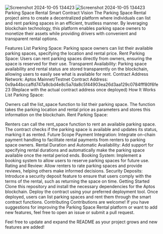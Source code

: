 ![Screenshot 2024-10-05 134423](https://github.com/user-attachments/assets/5ef131b5-a0e5-4c9e-b7d1-0bb7c75250b7)
![Screenshot 2024-10-05 134423](https://github.com/user-attachments/assets/52618f9f-b3da-4d37-85e4-61e4e669a258)
Parking Space Rental Smart Contract
Vision
The Parking Space Rental project aims to create a decentralized platform where individuals can list and rent parking spaces in an efficient, trustless manner. By leveraging blockchain technology, this platform enables parking space owners to monetize their assets while providing drivers with convenient and transparent rental options.

Features
List Parking Space: Parking space owners can list their available parking spaces, specifying the location and rental price.
Rent Parking Space: Users can rent parking spaces directly from owners, ensuring the space is reserved for their use.
Transparent Availability: Parking space availability and rental status are stored transparently on the blockchain, allowing users to easily see what is available for rent.
Contract Address
Network: Aptos Mainnet/Testnet
Contract Address: 0x9a44bccaffd747a8cbd4e8c5a7da8c5f44903ea26d3aa129c0784fff80f6fe23 (Replace with the actual contract address once deployed)
How It Works
List Parking Space:

Owners call the list_space function to list their parking space.
The function takes the parking location and rental price as parameters and stores this information on the blockchain.
Rent Parking Space:

Renters can call the rent_space function to rent an available parking space.
The contract checks if the parking space is available and updates its status, marking it as rented.
Future Scope
Payment Integration: Integrate on-chain payment handling to facilitate rental payments from renters to parking space owners.
Rental Duration and Automatic Availability: Add support for specifying rental durations and automatically make the parking space available once the rental period ends.
Booking System: Implement a booking system to allow users to reserve parking spaces for future use.
Rating and Review: Allow renters to rate parking spaces and provide reviews, helping others make informed decisions.
Security Deposits: Introduce a security deposit feature to ensure that users comply with the terms of the rental, such as returning the space on time.
Getting Started
Clone this repository and install the necessary dependencies for the Aptos blockchain.
Deploy the contract using your preferred deployment tool.
Once deployed, users can list parking spaces and rent them through the smart contract functions.
Contributing
Contributions are welcome! If you have suggestions for improving the Parking Space Rental platform or want to add new features, feel free to open an issue or submit a pull request.

Feel free to update and expand the README as your project grows and new features are added!


